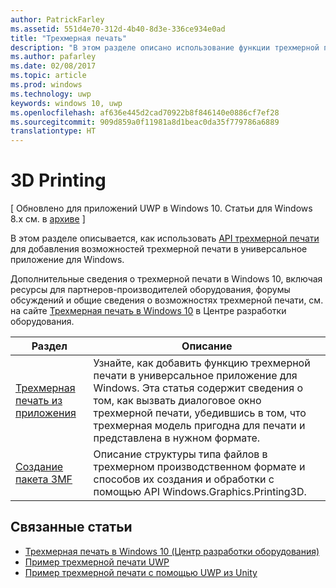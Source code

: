 ```yaml
---
author: PatrickFarley
ms.assetid: 551d4e70-312d-4b40-8d3e-336ce934e0ad
title: "Трехмерная печать"
description: "В этом разделе описано использование функции трехмерной печати в универсальном приложении для Windows."
ms.author: pafarley
ms.date: 02/08/2017
ms.topic: article
ms.prod: windows
ms.technology: uwp
keywords: windows 10, uwp
ms.openlocfilehash: af636e445d2cad70922b8f846140e0886cf7ef28
ms.sourcegitcommit: 909d859a0f11981a8d1beac0da35f779786a6889
translationtype: HT
---
```

# <a name="3d-printing"></a>3D Printing

\[ Обновлено для приложений UWP в Windows 10. Статьи для Windows 8.x см. в [архиве](http://go.microsoft.com/fwlink/p/?linkid=619132) \]

В этом разделе описывается, как использовать [API трехмерной печати](https://msdn.microsoft.com/library/windows/apps/windows.graphics.printing3d.aspx) для добавления возможностей трехмерной печати в универсальное приложение для Windows.  

<!-- ![the 3D printing from Unity sample uses Windows 3D print APIs to facilitate the printing of a textured model asset from Unity software](images/unity-app-screenshot-002.png) -->

Дополнительные сведения о трехмерной печати в Windows 10, включая ресурсы для партнеров-производителей оборудования, форумы обсуждений и общие сведения о возможностях трехмерной печати, см. на сайте [Трехмерная печать в Windows 10](https://developer.microsoft.com/windows/hardware/3d-print-support-windows-10) в Центре разработки оборудования.

| Раздел | Описание |
|-------|-------------|
| [Трехмерная печать из приложения](3d-print-from-app.md) | Узнайте, как добавить функцию трехмерной печати в универсальное приложение для Windows. Эта статья содержит сведения о том, как вызвать диалоговое окно трехмерной печати, убедившись в том, что трехмерная модель пригодна для печати и представлена в нужном формате. |
| [Создание пакета 3MF](generate-3mf.md) | Описание структуры типа файлов в трехмерном производственном формате и способов их создания и обработки с помощью API Windows.Graphics.Printing3D. |

## <a name="related-topics"></a>Связанные статьи

* [Трехмерная печать в Windows 10 (Центр разработки оборудования)](https://developer.microsoft.com/windows/hardware/3d-print-support-windows-10)
* [Пример трехмерной печати UWP](https://github.com/Microsoft/Windows-universal-samples/tree/master/Samples/3DPrinting)
* [Пример трехмерной печати с помощью UWP из Unity](https://github.com/Microsoft/Windows-universal-samples/tree/master/Samples/3DPrintingFromUnity)

 
